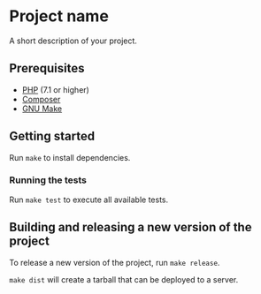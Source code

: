 # Project name

A short description of your project.

## Prerequisites

- [PHP](https://secure.php.net/manual/en/install.php) (7.1 or higher)
- [Composer](https://getcomposer.org/doc/00-intro.md)
- [GNU Make](https://www.gnu.org/software/make/)

## Getting started

Run `make` to install dependencies.

### Running the tests

Run `make test` to execute all available tests.

## Building and releasing a new version of the project

To release a new version of the project, run `make release`.

`make dist` will create a tarball that can be deployed to a server.

